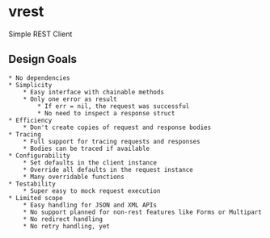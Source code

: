 # vrest
Simple REST Client

## Design Goals 
    * No dependencies
    * Simplicity
        * Easy interface with chainable methods
        * Only one error as result
            * If err = nil, the request was successful
            * No need to inspect a response struct
    * Efficiency
        * Don't create copies of request and response bodies
    * Tracing
        * Full support for tracing requests and responses
        * Bodies can be traced if available
    * Configurability
        * Set defaults in the client instance
        * Override all defaults in the request instance
        * Many overridable functions 
    * Testability
        * Super easy to mock request execution
    * Limited scope
        * Easy handling for JSON and XML APIs
        * No support planned for non-rest features like Forms or Multipart
        * No redirect handling
        * No retry handling, yet
